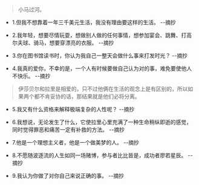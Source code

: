 >小马过河。

- 1.但我不想靠着一年三千美元生活，我没有理由要这样的生活。 --摘抄

- 2.我年轻，想要尽情玩耍，想做别人做的任何事情，想参加宴会、跳舞、打高尔夫球、骑马，想要穿漂亮的衣服。 --摘抄

- 3.你在图书馆读书时，你认为我自己一整天会做什么事来打发时光？ --摘抄

- 4.我真的爱你，不幸的是，一个人有时候要做自己认为对的事，难免要使他人不快乐。 --摘抄

>伊莎贝尔和拉里是相爱的，只不过他俩在生活的观念上是有区别的，所以如果两个都不肯妥协的话，那结果就是他们必将分离。

- 5.我又有什么资格来解释极端复杂的人性呢？ --摘抄

- 6.我想说，无论发生了什么，它使拉里心里充满了一种生命稍纵即逝的感觉，同时觉得罪恶和痛苦一定有补救的方法。 --摘抄

- 7.他是一个理想主义者，他是一个做美梦的人。 --摘抄

- 8.不愿随波逐流的人生如同一场赌博，参与者比比皆是，成功者廖若星辰。 --摘抄

- 9.我认为你做了对你自己来说正确的事。 --摘抄
